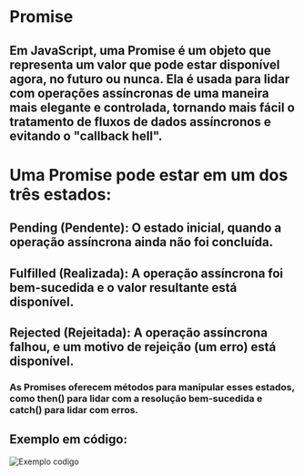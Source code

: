 # Promise

## Em JavaScript, uma Promise é um objeto que representa um valor que pode estar disponível agora, no futuro ou nunca. Ela é usada para lidar com operações assíncronas de uma maneira mais elegante e controlada, tornando mais fácil o tratamento de fluxos de dados assíncronos e evitando o "callback hell".

# Uma Promise pode estar em um dos três estados:

## Pending (Pendente): O estado inicial, quando a operação assíncrona ainda não foi concluída.
## Fulfilled (Realizada): A operação assíncrona foi bem-sucedida e o valor resultante está disponível.
## Rejected (Rejeitada): A operação assíncrona falhou, e um motivo de rejeição (um erro) está disponível.

### As Promises oferecem métodos para manipular esses estados, como then() para lidar com a resolução bem-sucedida e catch() para lidar com erros.
## Exemplo em código: 
![Exemplo codigo]()